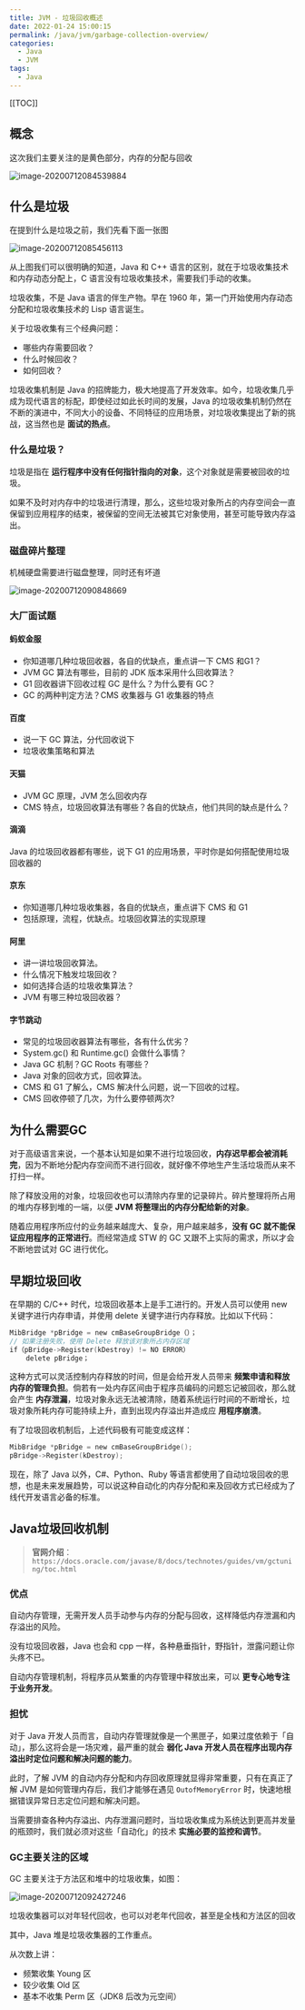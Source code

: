 ```yaml
---
title: JVM - 垃圾回收概述
date: 2022-01-24 15:00:15
permalink: /java/jvm/garbage-collection-overview/
categories:
  - Java
  - JVM
tags: 
  - Java
---
```


[[TOC]]



## 概念

这次我们主要关注的是黄色部分，内存的分配与回收

![image-20200712084539884](https://cdn.jsdelivr.net/gh/Kele-Bingtang/static/img/Java/20220116162327.png)

## 什么是垃圾

在提到什么是垃圾之前，我们先看下面一张图

![image-20200712085456113](https://cdn.jsdelivr.net/gh/Kele-Bingtang/static/img/Java/20220116162329.png)

从上图我们可以很明确的知道，Java 和 C++ 语言的区别，就在于垃圾收集技术和内存动态分配上，C 语言没有垃圾收集技术，需要我们手动的收集。

垃圾收集，不是 Java 语言的伴生产物。早在 1960 年，第一门开始使用内存动态分配和垃圾收集技术的 Lisp 语言诞生。

关于垃圾收集有三个经典问题：

- 哪些内存需要回收？
- 什么时候回收？
- 如何回收？

垃圾收集机制是 Java 的招牌能力，极大地提高了开发效率。如今，垃圾收集几乎成为现代语言的标配，即使经过如此长时间的发展，Java 的垃圾收集机制仍然在不断的演进中，不同大小的设备、不同特征的应用场景，对垃圾收集提出了新的挑战，这当然也是 **面试的热点**。

### 什么是垃圾？

垃圾是指在 **运行程序中没有任何指针指向的对象**，这个对象就是需要被回收的垃圾。

如果不及时对内存中的垃圾进行清理，那么，这些垃圾对象所占的内存空间会一直保留到应用程序的结束，被保留的空间无法被其它对象使用，甚至可能导致内存溢出。

### 磁盘碎片整理

机械硬盘需要进行磁盘整理，同时还有坏道

![image-20200712090848669](https://cdn.jsdelivr.net/gh/Kele-Bingtang/static/img/Java/20220116162356.png)

### 大厂面试题

#### 蚂蚁金服

- 你知道哪几种垃圾回收器，各自的优缺点，重点讲一下 CMS 和G1？
- JVM GC 算法有哪些，目前的 JDK 版本采用什么回收算法？
- G1 回收器讲下回收过程 GC 是什么？为什么要有 GC？
- GC 的两种判定方法？CMS 收集器与 G1 收集器的特点

#### 百度

- 说一下 GC 算法，分代回收说下
- 垃圾收集策略和算法

#### 天猫

- JVM GC 原理，JVM 怎么回收内存
- CMS 特点，垃圾回收算法有哪些？各自的优缺点，他们共同的缺点是什么？

#### 滴滴

Java 的垃圾回收器都有哪些，说下 G1 的应用场景，平时你是如何搭配使用垃圾回收器的

#### 京东

- 你知道哪几种垃圾收集器，各自的优缺点，重点讲下 CMS 和 G1
- 包括原理，流程，优缺点。垃圾回收算法的实现原理

#### 阿里

- 讲一讲垃圾回收算法。
- 什么情况下触发垃圾回收？
- 如何选择合适的垃圾收集算法？
- JVM 有哪三种垃圾回收器？

#### 字节跳动

- 常见的垃圾回收器算法有哪些，各有什么优劣？
- System.gc() 和 Runtime.gc() 会做什么事情？
- Java GC 机制？GC Roots 有哪些？
- Java 对象的回收方式，回收算法。
- CMS 和 G1 了解么，CMS 解决什么问题，说一下回收的过程。
- CMS 回收停顿了几次，为什么要停顿两次?

## 为什么需要GC

对于高级语言来说，一个基本认知是如果不进行垃圾回收，**内存迟早都会被消耗完**，因为不断地分配内存空间而不进行回收，就好像不停地生产生活垃圾而从来不打扫一样。

除了释放没用的对象，垃圾回收也可以清除内存里的记录碎片。碎片整理将所占用的堆内存移到堆的一端，以便 **JVM 将整理出的内存分配给新的对象**。

随着应用程序所应付的业务越来越庞大、复杂，用户越来越多，**没有 GC 就不能保证应用程序的正常进行**。而经常造成 STW 的 GC 又跟不上实际的需求，所以才会不断地尝试对 GC 进行优化。

## 早期垃圾回收

在早期的 C/C++ 时代，垃圾回收基本上是手工进行的。开发人员可以使用 new 关键字进行内存申请，并使用 delete 关键字进行内存释放。比如以下代码：

```c
MibBridge *pBridge = new cmBaseGroupBridge（）；
// 如果注册失败，使用 Delete 释放该对象所占内存区域
if（pBridge->Register(kDestroy) != NO ERROR）
	delete pBridge；
```

这种方式可以灵活控制内存释放的时间，但是会给开发人员带来 **频繁申请和释放内存的管理负担**。倘若有一处内存区间由于程序员编码的问题忘记被回收，那么就会产生 **内存泄漏**，垃圾对象永远无法被清除，随着系统运行时间的不断增长，垃圾对象所耗内存可能持续上升，直到出现内存溢出并造成应 **用程序崩溃**。 

有了垃圾回收机制后，上述代码极有可能变成这样：

```c
MibBridge *pBridge = new cmBaseGroupBridge(); 
pBridge->Register(kDestroy);
```

现在，除了 Java 以外，C#、Python、Ruby 等语言都使用了自动垃圾回收的思想，也是未来发展趋势，可以说这种自动化的内存分配和来及回收方式已经成为了线代开发语言必备的标准。

## Java垃圾回收机制

> **官网介绍**：`https://docs.oracle.com/javase/8/docs/technotes/guides/vm/gctuning/toc.html`

### 优点

自动内存管理，无需开发人员手动参与内存的分配与回收，这样降低内存泄漏和内存溢出的风险。

没有垃圾回收器，Java 也会和 cpp 一样，各种悬垂指针，野指针，泄露问题让你头疼不已。

自动内存管理机制，将程序员从繁重的内存管理中释放出来，可以 **更专心地专注于业务开发**。

### 担忧

对于 Java 开发人员而言，自动内存管理就像是一个黑匣子，如果过度依赖于「自动」，那么这将会是一场灾难，最严重的就会 **弱化 Java 开发人员在程序出现内存溢出时定位问题和解决问题的能力**。

此时，了解 JVM 的自动内存分配和内存回收原理就显得非常重要，只有在真正了解 JVM 是如何管理内存后，我们才能够在遇见 `OutofMemoryError` 时，快速地根据错误异常日志定位问题和解决问题。

当需要排查各种内存溢出、内存泄漏问题时，当垃圾收集成为系统达到更高并发量的瓶颈时，我们就必须对这些「自动化」的技术 **实施必要的监控和调节**。

### GC主要关注的区域

GC 主要关注于方法区和堆中的垃圾收集，如图：

![image-20200712092427246](https://cdn.jsdelivr.net/gh/Kele-Bingtang/static/img/Java/20220116162637.png)

垃圾收集器可以对年轻代回收，也可以对老年代回收，甚至是全栈和方法区的回收

其中，Java 堆是垃圾收集器的工作重点。

从次数上讲：

- 频繁收集 Young 区
- 较少收集 Old 区
- 基本不收集 Perm 区（JDK8 后改为元空间）